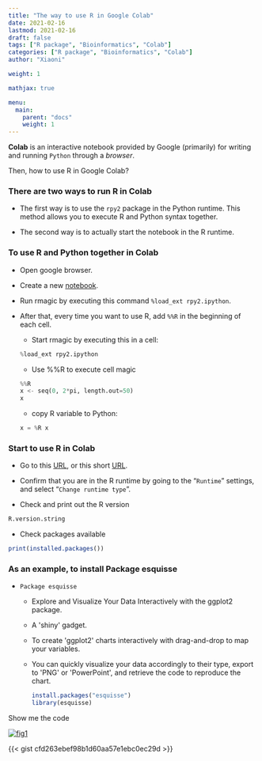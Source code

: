 ```yaml
---
title: "The way to use R in Google Colab"
date: 2021-02-16
lastmod: 2021-02-16
draft: false
tags: ["R package", "Bioinformatics", "Colab"]
categories: ["R package", "Bioinformatics", "Colab"]
author: "Xiaoni"

weight: 1

mathjax: true

menu:
  main:
    parent: "docs"
    weight: 1
---
```


**Colab** is an interactive notebook provided by Google (primarily) for writing and running `Python` through a *browser*. 

Then, how to use R in Google Colab?

<!--more-->

### There are two ways to run R in Colab

- The first way is to use the `rpy2` package in the Python runtime. This method allows you to execute R and Python syntax together.

- The second way is to actually start the notebook in the R runtime.

### To use R and Python together in Colab

- Open google browser.

- Create a new [notebook](https://colab.research.google.com/#create=true).

- Run rmagic by executing this command `%load_ext rpy2.ipython`.

- After that, every time you want to use R, add `%%R` in the beginning of each cell.

  - Start rmagic by executing this in a cell:

  ```python
  %load_ext rpy2.ipython
  ```

  - Use %%R to execute cell magic

  ```python
  %%R
  x <- seq(0, 2*pi, length.out=50)
  x
  ```

  - copy R variable to Python:

  ```python
  x = %R x
  ```

### Start to use R in Colab

- Go to this [URL](https://colab.research.google.com/#create=true&language=r), or this short [URL](https://colab.to/r).

- Confirm that you are in the R runtime by going to the “`Runtime`” settings, and select “`Change runtime type`”.

- Check and print out the R version

```r
R.version.string
```

- Check packages available

```r
print(installed.packages())
```

### As an example, to install **Package esquisse**

- `Package esquisse`
  
  - Explore and Visualize Your Data Interactively with the ggplot2 package.
  
  - A 'shiny' gadget. 
  
  - To create 'ggplot2' charts interactively with drag-and-drop to map your variables. 
  
  - You can quickly visualize your data accordingly to their type, export to 'PNG' or 'PowerPoint', and retrieve the code to reproduce the chart.

    ```r
    install.packages("esquisse")
    library(esquisse)
    ```


Show me the code <i class="far fa-hand-point-down"></i>

[![fig1](fig1.png)](https://colab.research.google.com/gist/xiaonilee/cfd263ebef98b1d60aa57e1ebc0ec29d/rincolab.ipynb)

{{< gist cfd263ebef98b1d60aa57e1ebc0ec29d >}}

